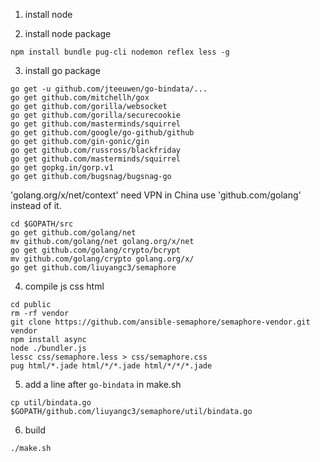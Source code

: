 1. install node


2. install node package
```
npm install bundle pug-cli nodemon reflex less -g
```

3. install go package
```
go get -u github.com/jteeuwen/go-bindata/...
go get github.com/mitchellh/gox
go get github.com/gorilla/websocket
go get github.com/gorilla/securecookie
go get github.com/masterminds/squirrel
go get github.com/google/go-github/github
go get github.com/gin-gonic/gin
go get github.com/russross/blackfriday
go get github.com/masterminds/squirrel
go get gopkg.in/gorp.v1
go get github.com/bugsnag/bugsnag-go
```
'golang.org/x/net/context' need VPN in China use 'github.com/golang' instead of it.
```
cd $GOPATH/src
go get github.com/golang/net
mv github.com/golang/net golang.org/x/net
go get github.com/golang/crypto/bcrypt
mv github.com/golang/crypto golang.org/x/
go get github.com/liuyangc3/semaphore
```

4. compile js css html
```
cd public
rm -rf vendor
git clone https://github.com/ansible-semaphore/semaphore-vendor.git vendor
npm install async
node ./bundler.js
lessc css/semaphore.less > css/semaphore.css
pug html/*.jade html/*/*.jade html/*/*/*.jade
```

5. add a line after `go-bindata` in make.sh
```
cp util/bindata.go $GOPATH/github.com/liuyangc3/semaphore/util/bindata.go
```

6. build
```
./make.sh
```
